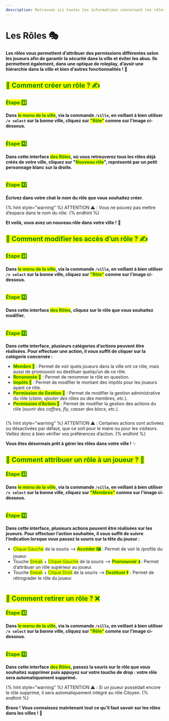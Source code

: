 ```yaml
---
description: Retrouvez ici toutes les informations concernant les rôles dans les villes
---
```


# Les Rôles 🎭

**Les rôles vous permettent d’attribuer des permissions différentes selon les joueurs afin de garantir la sécurité dans la ville et éviter les abus. Ils permettent également, dans une optique de roleplay, d’avoir une hiérarchie dans la ville et bien d’autres fonctionnalités ! 🎉**

## <mark style="color:green;">**💠 Comment créer un rôle ? ✍️**</mark>

### <mark style="color:green;">Étape 1️⃣</mark>
**Dans <mark style="color:green;">le menu de la ville</mark>, via la commande `/ville`, en veillant à bien utiliser `/v select` sur la bonne ville, cliquez sur <mark style="color:green;">"Rôle"</mark> comme sur l’image ci-dessous.**
<figure><img src="../.gitbook/assets/Les_Villes/Role/InterfaceVilleRole.png" alt=""><figcaption></figcaption></figure>

### <mark style="color:green;">Étape 2️⃣</mark>
**Dans cette interface <mark style="color:green;">des Rôles</mark>, où vous retrouverez tous les rôles déjà créés de votre ville, cliquez sur "<mark style="color:green;">Nouveau rôle</mark>", représenté par un petit personnage blanc sur la droite.**
<figure><img src="../.gitbook/assets/Les_Villes/Role/Cree.png" alt=""><figcaption></figcaption></figure>

### <mark style="color:green;">Étape 3️⃣</mark>
**Écrivez dans votre chat le nom du rôle que vous souhaitez créer.**

{% hint style="warning" %}
ATTENTION ⚠️ : Vous ne pouvez pas mettre d’espace dans le nom du rôle.
{% endhint %}

**Et voilà, vous avez un nouveau rôle dans votre ville !** 🤗

## <mark style="color:green;">**💠 Comment modifier les accès d’un rôle ? ✍️**</mark>

### <mark style="color:green;">Étape 1️⃣</mark>
**Dans <mark style="color:green;">le menu de la ville</mark>, via la commande `/ville`, en veillant à bien utiliser `/v select` sur la bonne ville, cliquez sur <mark style="color:green;">"Rôle"</mark> comme sur l’image ci-dessous.**
<figure><img src="../.gitbook/assets/Les_Villes/Role/InterfaceVilleRole.png" alt=""><figcaption></figcaption></figure>

### <mark style="color:green;">Étape 2️⃣</mark>
**Dans cette interface <mark style="color:green;">des Rôles</mark>, cliquez sur le rôle que vous souhaitez modifier.**
<figure><img src="../.gitbook/assets/Les_Villes/Role/Select.png" alt=""><figcaption></figcaption></figure>

### <mark style="color:green;">Étape 3️⃣</mark>
**Dans cette interface, plusieurs catégories d’actions peuvent être réalisées. Pour effectuer une action, il vous suffit de cliquer sur la catégorie concernée :**
* <mark style="color:green;">**Membre 👺**</mark> : Permet de voir quels joueurs dans la ville ont ce rôle, mais aussi de promouvoir ou destituer quelqu’un de ce rôle.
* <mark style="color:green;">**Renommée 🔖**</mark> : Permet de renommer le rôle en question.
* <mark style="color:green;">**Impôts 📜**</mark> : Permet de modifier le montant des impôts pour les joueurs ayant ce rôle.
* <mark style="color:green;">**Permission de Gestion 🔑**</mark> : Permet de modifier la gestion administrative du rôle (_claim, ajouter des rôles ou des membres, etc._).
* <mark style="color:green;">**Permission d’Action 🔧**</mark> : Permet de modifier la gestion des actions du rôle (_ouvrir des coffres, fly, casser des blocs, etc._).

<figure><img src="../.gitbook/assets/Les_Villes/Role/Gestion.png" alt=""><figcaption></figcaption></figure>

{% hint style="warning" %}
ATTENTION ⚠️ : Certaines actions sont activées ou désactivées par défaut, que ce soit pour le maire ou pour les visiteurs. Veillez donc à bien vérifier vos préférences d’action.
{% endhint %}

**Vous êtes désormais prêt à gérer les rôles dans votre ville !** ✨

## <mark style="color:green;">**💠 Comment attribuer un rôle à un joueur ? 👤**</mark>

### <mark style="color:green;">Étape 1️⃣</mark>
**Dans <mark style="color:green;">le menu de la ville</mark>, via la commande `/ville`, en veillant à bien utiliser `/v select` sur la bonne ville, cliquez sur <mark style="color:green;">"Membres"</mark> comme sur l’image ci-dessous.**
<figure><img src="../.gitbook/assets/Les_Villes/Role/InterfaceVilleMembre.png" alt=""><figcaption></figcaption></figure>

### <mark style="color:green;">Étape 2️⃣</mark>
**Dans cette interface, plusieurs actions peuvent être réalisées sur les joueurs. Pour effectuer l’action souhaitée, il vous suffit de suivre l’indication lorsque vous passez la souris sur la tête du joueur :**
* <mark style="color:green;">Clique Gauche</mark> de la souris —> <mark style="color:green;">**Accéder 🖼️**</mark> : Permet de voir le /profile du joueur.
* Touche <mark style="color:green;">Sneak</mark> + <mark style="color:green;">Clique Gauche</mark> de la souris —> <mark style="color:green;">**Promouvoir ⏫**</mark> : Permet d’attribuer un rôle supérieur au joueur.
* Touche <mark style="color:green;">Sneak</mark> + <mark style="color:green;">Clique Droit</mark> de la souris —> <mark style="color:green;">**Destituer ⏬**</mark> : Permet de rétrograder le rôle du joueur.
<figure><img src="../.gitbook/assets/Les_Villes/Role/InterfaceMembre.png" alt=""><figcaption></figcaption></figure>

## <mark style="color:green;">**💠 Comment retirer un rôle ? ❌**</mark>

### <mark style="color:green;">Étape 1️⃣</mark>
**Dans <mark style="color:green;">le menu de la ville</mark>, via la commande `/ville`, en veillant à bien utiliser `/v select` sur la bonne ville, cliquez sur <mark style="color:green;">"Rôle"</mark> comme sur l’image ci-dessous.**
<figure><img src="../.gitbook/assets/Les_Villes/Role/InterfaceVilleRole.png" alt=""><figcaption></figcaption></figure>

### <mark style="color:green;">Étape 2️⃣</mark>
**Dans cette interface <mark style="color:green;">des Rôles</mark>, passez la souris sur le rôle que vous souhaitez supprimer puis appuyez sur votre touche de drop : votre rôle sera automatiquement supprimé.**

{% hint style="warning" %}
ATTENTION ⚠️ : Si un joueur possédait encore le rôle supprimé, il sera automatiquement intégré au rôle Citoyen.
{% endhint %}

**Bravo ! Vous connaissez maintenant tout ce qu’il faut savoir sur les rôles dans les villes ! 🤩**
